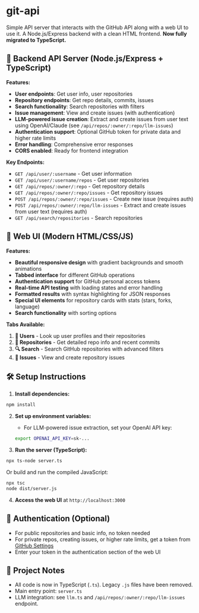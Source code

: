 # git-api

Simple API server that interacts with the GitHub API along with a web UI to use it. A Node.js/Express backend with a clean HTML frontend. **Now fully migrated to TypeScript.**

## 🚀 **Backend API Server** (Node.js/Express + TypeScript)

**Features:**
- **User endpoints**: Get user info, user repositories
- **Repository endpoints**: Get repo details, commits, issues
- **Search functionality**: Search repositories with filters
- **Issue management**: View and create issues (with authentication)
- **LLM-powered issue creation**: Extract and create issues from user text using OpenAI/Claude (see `/api/repos/:owner/:repo/llm-issues`)
- **Authentication support**: Optional GitHub token for private data and higher rate limits
- **Error handling**: Comprehensive error responses
- **CORS enabled**: Ready for frontend integration

**Key Endpoints:**
- `GET /api/user/:username` - Get user information
- `GET /api/user/:username/repos` - Get user repositories  
- `GET /api/repos/:owner/:repo` - Get repository details
- `GET /api/repos/:owner/:repo/issues` - Get repository issues
- `POST /api/repos/:owner/:repo/issues` - Create new issue (requires auth)
- `POST /api/repos/:owner/:repo/llm-issues` - Extract and create issues from user text (requires auth)
- `GET /api/search/repositories` - Search repositories

## 🎨 **Web UI** (Modern HTML/CSS/JS)

**Features:**
- **Beautiful responsive design** with gradient backgrounds and smooth animations
- **Tabbed interface** for different GitHub operations
- **Authentication support** for GitHub personal access tokens
- **Real-time API testing** with loading states and error handling
- **Formatted results** with syntax highlighting for JSON responses
- **Special UI elements** for repository cards with stats (stars, forks, language)
- **Search functionality** with sorting options

**Tabs Available:**
1. **👤 Users** - Look up user profiles and their repositories
2. **📁 Repositories** - Get detailed repo info and recent commits  
3. **🔍 Search** - Search GitHub repositories with advanced filters
4. **🐛 Issues** - View and create repository issues

## 🛠️ **Setup Instructions**

1. **Install dependencies:**
```bash
npm install
```

2. **Set up environment variables:**
   - For LLM-powered issue extraction, set your OpenAI API key:
   ```bash
   export OPENAI_API_KEY=sk-...
   ```

3. **Run the server (TypeScript):**
```bash
npx ts-node server.ts
```
   Or build and run the compiled JavaScript:
```bash
npx tsc
node dist/server.js
```

4. **Access the web UI** at `http://localhost:3000`

## 🔑 **Authentication (Optional)**
- For public repositories and basic info, no token needed
- For private repos, creating issues, or higher rate limits, get a token from 
[GitHub Settings](https://github.com/settings/tokens)
- Enter your token in the authentication section of the web UI

## 🧹 **Project Notes**
- All code is now in TypeScript (`.ts`). Legacy `.js` files have been removed.
- Main entry point: `server.ts`
- LLM integration: see `llm.ts` and `/api/repos/:owner/:repo/llm-issues` endpoint.
